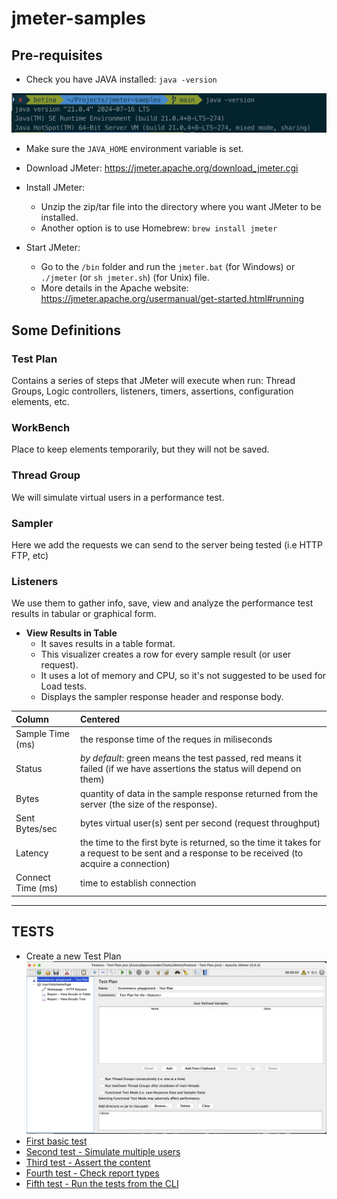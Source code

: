 # jmeter-samples

## Pre-requisites
* Check you have JAVA installed: `java -version`

![Alt text](/images/java-version.png "Check your java version")

* Make sure the `JAVA_HOME` environment variable is set.

* Download JMeter: https://jmeter.apache.org/download_jmeter.cgi

* Install JMeter:

    - Unzip the zip/tar file into the directory where you want JMeter to be installed.
    - Another option is to use Homebrew: `brew install jmeter`

* Start JMeter:
    - Go to the `/bin` folder and run the `jmeter.bat` (for Windows) or `./jmeter` (or `sh jmeter.sh`) (for Unix) file.
    - More details in the Apache website: https://jmeter.apache.org/usermanual/get-started.html#running

## Some Definitions 
### Test Plan
Contains a series of steps that JMeter will execute when run: Thread Groups, Logic controllers, listeners, timers, assertions, configuration elements, etc.

### WorkBench
Place to keep elements temporarily, but they will not be saved.

### Thread Group
We will simulate virtual users in a performance test.

### Sampler
Here we add the requests we can send to the server being tested (i.e HTTP FTP, etc)

### Listeners
We use them to gather info, save, view and analyze the performance test results in tabular or graphical form.

* **View Results in Table**
    * It saves results in a table format.
    * This visualizer creates a row for every sample result (or user request).
    * It uses a lot of memory and CPU, so it's not suggested to be used for Load tests.
    * Displays the sampler response header and response body.

| Column       | Centered        |
| :----------- | :-------------- |
| Sample Time (ms) | the response time of the reques in miliseconds  |
| Status | *by default*: green means the test passed, red means it failed (if we have assertions the status will depend on them) |
| Bytes | quantity of data in the sample response returned from the server (the size of the response). |
| Sent Bytes/sec | bytes virtual user(s) sent per second (request throughput) |
| Latency | the time to the first byte is returned, so the time it takes for a request to be sent and a response to be received (to acquire a connection) |
| Connect Time (ms) | time to establish connection |
 

---
## TESTS

* Create a new Test Plan
    ![Alt text](/images/Test_Plan.png "Add a new Test Plan")
* [First basic test](/docs/tests/first-test.md "Add your first basic test")
* [Second test - Simulate multiple users](/docs/tests/second-test.md "Run a test with multiple users")
* [Third test - Assert the content](/docs/tests/second-test.md "Assert the content of the results")
* [Fourth test - Check report types](/docs/tests/second-test.md "Check the different report types")
* [Fifth test - Run the tests from the CLI](/docs/tests/second-test.md "Run the tests from the CLI")
